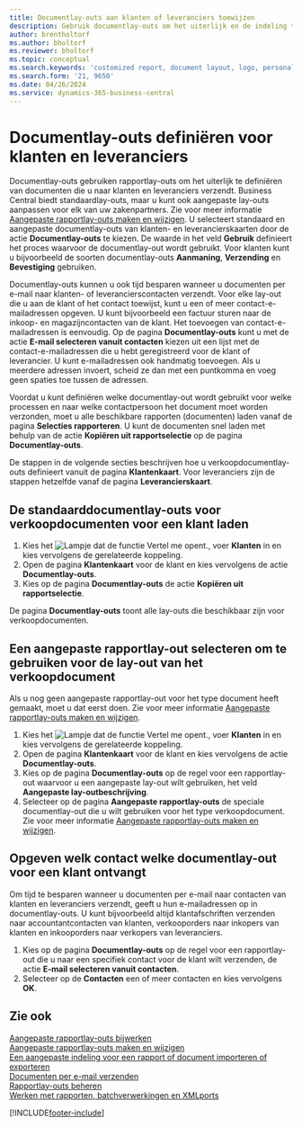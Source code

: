 ```yaml
---
title: Documentlay-outs aan klanten of leveranciers toewijzen
description: Gebruik documentlay-outs om het uiterlijk en de indeling te bepalen van documenten zoals facturen en orders die u naar klanten en leveranciers verzendt.
author: brentholtorf
ms.author: bholtorf
ms.reviewer: bholtorf
ms.topic: conceptual
ms.search.keywords: 'customized report, document layout, logo, personalize'
ms.search.form: '21, 9650'
ms.date: 04/26/2024
ms.service: dynamics-365-business-central
---
```

# Documentlay-outs definiëren voor klanten en leveranciers

Documentlay-outs gebruiken rapportlay-outs om het uiterlijk te definiëren van documenten die u naar klanten en leveranciers verzendt. Business Central biedt standaardlay-outs, maar u kunt ook aangepaste lay-outs aanpassen voor elk van uw zakenpartners. Zie voor meer informatie [Aangepaste rapportlay-outs maken en wijzigen](ui-how-create-custom-report-layout.md). U selecteert standaard en aangepaste documentlay-outs van klanten- en leverancierskaarten door de actie **Documentlay-outs** te kiezen. De waarde in het veld **Gebruik** definieert het proces waarvoor de documentlay-out wordt gebruikt. Voor klanten kunt u bijvoorbeeld de soorten documentlay-outs **Aanmaning**, **Verzending** en **Bevestiging** gebruiken.

Documentlay-outs kunnen u ook tijd besparen wanneer u documenten per e-mail naar klanten- of leverancierscontacten verzendt. Voor elke lay-out die u aan de klant of het contact toewijst, kunt u een of meer contact-e-mailadressen opgeven. U kunt bijvoorbeeld een factuur sturen naar de inkoop- en magazijncontacten van de klant. Het toevoegen van contact-e-mailadressen is eenvoudig. Op de pagina **Documentlay-outs** kunt u met de actie **E-mail selecteren vanuit contacten** kiezen uit een lijst met de contact-e-mailadressen die u hebt geregistreerd voor de klant of leverancier. U kunt e-mailadressen ook handmatig toevoegen. Als u meerdere adressen invoert, scheid ze dan met een puntkomma en voeg geen spaties toe tussen de adressen.

Voordat u kunt definiëren welke documentlay-out wordt gebruikt voor welke processen en naar welke contactpersoon het document moet worden verzonden, moet u alle beschikbare rapporten (documenten) laden vanaf de pagina **Selecties rapporteren**. U kunt de documenten snel laden met behulp van de actie **Kopiëren uit rapportselectie** op de pagina **Documentlay-outs**.

De stappen in de volgende secties beschrijven hoe u verkoopdocumentlay-outs definieert vanuit de pagina **Klantenkaart**. Voor leveranciers zijn de stappen hetzelfde vanaf de pagina **Leverancierskaart**.

## De standaarddocumentlay-outs voor verkoopdocumenten voor een klant laden

1. Kies het ![Lampje dat de functie Vertel me opent.](media/ui-search/search_small.png "Vertel me wat u wilt doen"), voer **Klanten** in en kies vervolgens de gerelateerde koppeling.
2. Open de pagina **Klantenkaart** voor de klant en kies vervolgens de actie **Documentlay-outs**.
3. Kies op de pagina **Documentlay-outs** de actie **Kopiëren uit rapportselectie**.

De pagina **Documentlay-outs** toont alle lay-outs die beschikbaar zijn voor verkoopdocumenten. 

## Een aangepaste rapportlay-out selecteren om te gebruiken voor de lay-out van het verkoopdocument

Als u nog geen aangepaste rapportlay-out voor het type document heeft gemaakt, moet u dat eerst doen. Zie voor meer informatie [Aangepaste rapportlay-outs maken en wijzigen](ui-how-create-custom-report-layout.md).

1. Kies het ![Lampje dat de functie Vertel me opent.](media/ui-search/search_small.png "Vertel me wat u wilt doen"), voer **Klanten** in en kies vervolgens de gerelateerde koppeling.
2. Open de pagina **Klantenkaart** voor de klant en kies vervolgens de actie **Documentlay-outs**.
3. Kies op de pagina **Documentlay-outs** op de regel voor een rapportlay-out waarvoor u een aangepaste lay-out wilt gebruiken, het veld **Aangepaste lay-outbeschrijving**.
4. Selecteer op de pagina **Aangepaste rapportlay-outs** de speciale documentlay-out die u wilt gebruiken voor het type verkoopdocument. Zie voor meer informatie [Aangepaste rapportlay-outs maken en wijzigen](ui-how-create-custom-report-layout.md).

## Opgeven welk contact welke documentlay-out voor een klant ontvangt

Om tijd te besparen wanneer u documenten per e-mail naar contacten van klanten en leveranciers verzendt, geeft u hun e-mailadressen op in documentlay-outs. U kunt bijvoorbeeld altijd klantafschriften verzenden naar accountantcontacten van klanten, verkooporders naar inkopers van klanten en inkooporders naar verkopers van leveranciers.

1. Kies op de pagina **Documentlay-outs** op de regel voor een rapportlay-out die u naar een specifiek contact voor de klant wilt verzenden, de actie **E-mail selecteren vanuit contacten**.
2. Selecteer op de **Contacten** een of meer contacten en kies vervolgens **OK**.

## Zie ook

[Aangepaste rapportlay-outs bijwerken](ui-update-report-layouts.md)  
[Aangepaste rapportlay-outs maken en wijzigen](ui-how-create-custom-report-layout.md)  
[Een aangepaste indeling voor een rapport of document importeren of exporteren](ui-how-import-and-export-report-layout.md)  
[Documenten per e-mail verzenden](ui-how-send-documents-email.md)  
[Rapportlay-outs beheren](ui-manage-report-layouts.md)  
[Werken met rapporten, batchverwerkingen en XMLports](ui-work-report.md)  


[!INCLUDE[footer-include](includes/footer-banner.md)]
